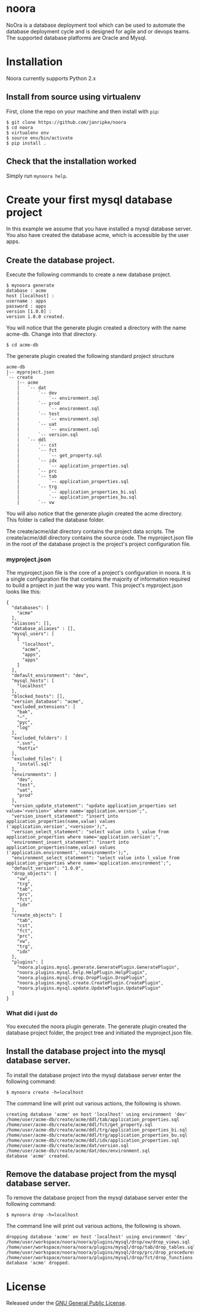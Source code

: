 noora
========

NoOra is a database deployment tool which can be used to automate the database deployment cycle and is designed for agile and or devops teams.
The supported database platforms are Oracle and Mysql.

# Installation
Noora currently supports Python 2.x

## Install from source using virtualenv

First, clone the repo on your machine and then install with `pip`:

```
$ git clone https://github.com/janripke/noora
$ cd noora
$ virtualenv env
$ source env/bin/activate
$ pip install .
```

## Check that the installation worked

Simply run `mynoora help`.

# Create your first mysql database project

In this example we assume that you have installed a mysql database server.
You also have created the database acme, which is accessible by the user apps.

## Create the database project.

Execute the following commands to create a new database project.

```
$ mynoora generate
database : acme
host [localhost] :
username : apps
password : apps
version [1.0.0] :
version 1.0.0 created.
```

You will notice that the generate plugin created a directory with the name acme-db. 
Change into that directory.

```
$ cd acme-db
```

The generate plugin created the following standard project structure
```
acme-db
|-- myproject.json
`-- create
    |-- acme
    |   `-- dat
    |       `-- dev
    |           `-- environment.sql
    |       `-- prod
    |           `-- environment.sql
    |       `-- test
    |           `-- environment.sql
    |       `-- uat
    |           `-- environment.sql
    |       `-- version.sql
    |   `-- ddl
    |       `-- cst
    |       `-- fct
    |           `-- get_property.sql
    |       `-- idx
    |           `-- application_properties.sql
    |       `-- prc
    |       `-- tab
    |           `-- application_properties.sql
    |       `-- trg
    |           `-- application_properties_bi.sql
    |           `-- application_properties_bu.sql
    |       `-- vw
```

You will also notice that the generate plugin created the acme directory.
This folder is called the database folder.

The create/acme/dat directory contains the project data scripts. 
The create/acme/ddl directory contains the source code.
The myproject.json file in the root of the database project is the project's project configuration file.

### myproject.json
The myproject.json file is the core of a project's configuration in noora. It is a single configuration file that contains the majority of information required to build a project in just the way you want.
This project's myproject.json looks like this:

```
{
  "databases": [
    "acme"
  ],
  "aliasses": [],
  "database_aliases" : [],
  "mysql_users": [
    [
      "localhost",
      "acme",
      "apps",
      "apps"
    ]
  ],
  "default_environment": "dev",
  "mysql_hosts": [
    "localhost"
  ],
  "blocked_hosts": [],
  "version_database": "acme",
  "excluded_extensions": [
    "bak",
    "~",
    "pyc",
    "log"
  ],
  "excluded_folders": [
    ".svn",
    "hotfix"
  ],
  "excluded_files": [
    "install.sql"
  ],
  "environments": [
    "dev",
    "test",
    "uat",
    "prod"
  ],
  "version_update_statement": "update application_properties set value='<version>' where name='application.version';",
  "version_insert_statement": "insert into application_properties(name,value) values ('application.version','<version>');",
  "version_select_statement": "select value into l_value from application_properties where name='application.version';",
  "environment_insert_statement": "insert into application_properties(name,value) values ('application.environment','<environment>');",
  "environment_select_statement": "select value into l_value from application_properties where name='application.environment';",
  "default_version": "1.0.0",
  "drop_objects": [
    "vw",
    "trg",
    "tab",
    "prc",
    "fct",
    "idx"
  ],
  "create_objects": [
    "tab",
    "cst",
    "fct",
    "prc",
    "vw",
    "trg",
    "idx"
  ],
  "plugins": [
    "noora.plugins.mysql.generate.GeneratePlugin.GeneratePlugin",
    "noora.plugins.mysql.help.HelpPlugin.HelpPlugin",
    "noora.plugins.mysql.drop.DropPlugin.DropPlugin",
    "noora.plugins.mysql.create.CreatePlugin.CreatePlugin",
    "noora.plugins.mysql.update.UpdatePlugin.UpdatePlugin"
  ]
}
```

### What did i just do
You executed the noora plugin generate. The generate plugin created the database project folder, the project tree and initiated the myproject.json file.

## Install the database project into the mysql database server.
To install the database project into the mysql database server enter the following command:

```
$ mynoora create -h=localhost
```
The command line will print out various actions, the following is shown.
```
creating database 'acme' on host 'localhost' using environment 'dev'
/home/user/acme-db/create/acme/ddl/tab/application_properties.sql
/home/user/acme-db/create/acme/ddl/fct/get_property.sql
/home/user/acme-db/create/acme/ddl/trg/application_properties_bi.sql
/home/user/acme-db/create/acme/ddl/trg/application_properties_bu.sql
/home/user/acme-db/create/acme/ddl/idx/application_properties.sql
/home/user/acme-db/create/acme/dat/version.sql
/home/user/acme-db/create/acme/dat/dev/environment.sql
database 'acme' created.
```

## Remove the database project from the mysql database server.
To remove the database project from the mysql database server enter the following command:

```
$ mynoora drop -h=localhost
```

The command line will print out various actions, the following is shown.

```
dropping database 'acme' on host 'localhost' using environment 'dev'
/home/user/workspace/noora/noora/plugins/mysql/drop/vw/drop_views.sql
/home/user/workspace/noora/noora/plugins/mysql/drop/tab/drop_tables.sql
/home/user/workspace/noora/noora/plugins/mysql/drop/prc/drop_procedures.sql
/home/user/workspace/noora/noora/plugins/mysql/drop/fct/drop_functions.sql
database 'acme' dropped.
```

# License
Released under the [GNU General Public License](LICENSE).
